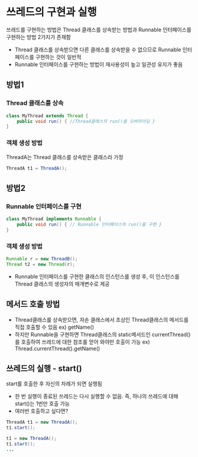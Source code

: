 # 쓰레드의 구현과 실행

쓰레드를 구현하는 방법은 Thread 클래스를 상속받는 방법과 Runnable 인터페이스를 구현하는 방법 2가지가 존재함
* Thread 클래스를 상속받으면 다른 클래스를 상속받을 수 없으므로 Runnable 인터페이스를 구현하는 것이 일반적
* Runnable 인터페이스를 구현하는 방법이 재사용성이 높고 일관성 유지가 좋음

## 방법1 

### Thread 클래스를 상속
```java
class MyThread extends Thread {
    public void run() { //Thread클래스의 run()을 오버라이딩 }
}
```

### 객체 생성 방법

ThreadA는 Thread 클래스를 상속받은 클래스라 가정

```java
ThreadA t1 = ThreadA();
```


## 방법2 

### Runnable 인터페이스를 구현

```java
class MyThread implements Runnable {
    public void run() { // Runnable 인터페이스의 run()을 구현 }
}
```

### 객체 생성 방법

```java
Runnable r = new ThreadB();
Thread t2 = new Thread(r);
```
* Runnable 인터페이스를 구현한 클래스의 인스턴스를 생성 후, 이 인스턴스를 Thread 클래스의 생성자의 매개변수로 제공

## 메서드 호출 방법

* Thread클래스를 상속받으면, 자손 클래스에서 조상인 Thread클래스의 메서드를 직접 호출할 수 있음 ex) getName()
* 하지만 Runnable을 구현하면 Thread클래스의 static메서드인 currentThread()를 호출하여 쓰레드에 대한 참조를 얻어 와야만 호출이 가능 ex) Thread.currentThread().getName()

## 쓰레드의 실행 - start()

start를 호출한 후 자신의 차례가 되면 실행됨
* 한 번 실행이 종료된 쓰레드는 다시 실행할 수 없음. 즉, 하나의 쓰레드에 대해 start()는 1번만 호출 가능
* 여러번 호출하고 싶다면?

```java
ThreadA t1 = new ThreadA();
t1.start();

t1 = new ThreadA();
t1.start();
...
```

